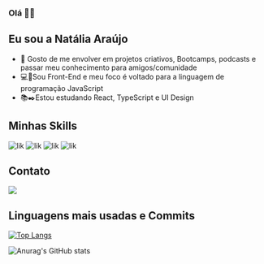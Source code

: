 ### Olá 👾👋
## Eu sou a Natália Araújo
 - :mage: Gosto de me envolver em projetos criativos, Bootcamps, podcasts e passar meu conhecimento para amigos/comunidade
- :computer::dart:Sou Front-End e meu foco é voltado para a linguagem de programação JavaScript
- :books::black_nib:Estou estudando React, TypeScript e UI Design
 ## Minhas Skills
![lik](https://img.icons8.com/color/48/000000/javascript--v1.png)
![lik](https://img.icons8.com/ios-filled/50/000000/css-filetype.png)
![lik](https://img.icons8.com/color/48/000000/typescript.png)
![lik](https://img.icons8.com/color/48/000000/react-native.png)

## Contato
<a href="https://www.linkedin.com/in/nat%C3%A1lia/" target="_blank"><img src="https://img.shields.io/badge/LinkedIn-0077B5?style=for-the-badge&logo=linkedin&logoColor=white" target="_blank"></a>

## Linguagens mais usadas e Commits
[![Top Langs](https://github-readme-stats.vercel.app/api/top-langs/?username=nataliaaraujo0&layout=compact)](https://github.com/nataliaaraujo0/github-readme-stats)

![Anurag's GitHub stats](https://github-readme-stats.vercel.app/api?username=nataliaaraujo0&show_icons=true&theme=tokyonight)



